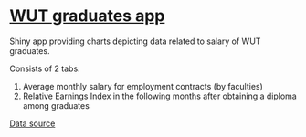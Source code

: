 # [WUT graduates app](https://alekskapich.shinyapps.io/graduates/?_ga=2.255003080.1323394866.1675861184-1768830761.1670633353)
Shiny app providing charts depicting data related to salary of WUT graduates.

Consists of 2 tabs:
1) Average monthly salary for employment contracts (by faculties)
2) Relative Earnings Index in the following months after obtaining a diploma among graduates

[Data source](https://www.ela.nauka.gov.pl/pl/experts/source-data)
